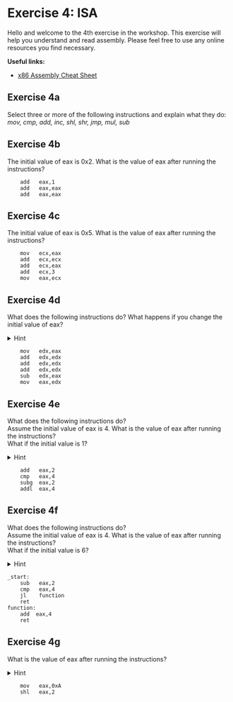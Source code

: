 # Exercise 4: ISA

Hello and welcome to the 4th exercise in the workshop. This exercise will help you understand and read assembly.
Please feel free to use any online resources you find necessary.

<b>Useful links:</b>
* [x86 Assembly Cheat Sheet](http://www.jegerlehner.ch/intel/IntelCodeTable.pdf)

## Exercise 4a
Select three or more of the following instructions and explain what they do: </br>
<i>mov, cmp, add, inc, shl, shr, jmp, mul, sub</i>

## Exercise 4b
The initial value of eax is 0x2. What is the value of eax after running the instructions?
```
    add   eax,1
    add   eax,eax
    add   eax,eax
```
## Exercise 4c
The initial value of eax is 0x5. What is the value of eax after running the instructions?
```
    mov   ecx,eax
    add   ecx,ecx 
    add   ecx,eax 
    add   ecx,3   
    mov   eax,ecx
```
## Exercise 4d
What does the following instructions do? What happens if you change the initial value of eax?<br>
<details>
<summary>Hint</summary>
<i>Try with a few examples of input and output values of eax.</i>
</details>

```
    mov   edx,eax 
    add   edx,edx 
    add   edx,edx 
    add   edx,edx 
    sub   edx,eax 
    mov   eax,edx 
```
## Exercise 4e
What does the following instructions do?<br>
Assume the initial value of eax is 4. What is the value of eax after running the instructions?<br>
What if the initial value is 1?<br>
<details>
<summary>Hint</summary>
<i>"g" means greater and "l" means less.</i>
</details>

``` 
    add   eax,2 
    cmp   eax,4 
    subg  eax,2 
    addl  eax,4 
```
## Exercise 4f
What does the following instructions do?<br>
Assume the initial value of eax is 4.  What is the value of eax after running the instructions?<br>
What if the initial value is 6?<br>
<details>
<summary>Hint</summary>
<i>"j" stands for jump.</i>
</details>

``` 
_start:
    sub   eax,2 
    cmp   eax,4 
    jl    function
    ret
function:
    add  eax,4
    ret

```
## Exercise 4g
What is the value of eax after running the instructions? <br> 
<details>
<summary>Hint</summary>
<i>Hint: You might need to convert 0xA into binary.</i>
</details>

``` 
    mov   eax,0xA 
    shl   eax,2  
```
